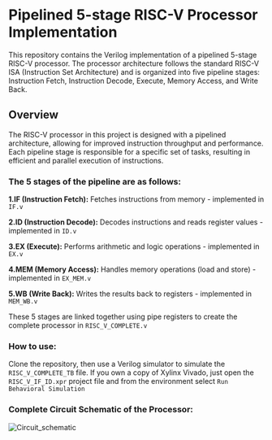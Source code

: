 # Pipelined 5-stage RISC-V Processor Implementation
This repository contains the Verilog implementation of a pipelined 5-stage RISC-V processor. The processor architecture follows the standard RISC-V ISA (Instruction Set Architecture) and is organized into five pipeline stages: Instruction Fetch, Instruction Decode, Execute, Memory Access, and Write Back.
## Overview
The RISC-V processor in this project is designed with a pipelined architecture, allowing for improved instruction throughput and performance. Each pipeline stage is responsible for a specific set of tasks, resulting in efficient and parallel execution of instructions.

### The 5 stages of the pipeline are as follows:
**1.IF (Instruction Fetch):** Fetches instructions from memory - implemented in ```IF.v```

**2.ID (Instruction Decode):** Decodes instructions and reads register values - implemented in ```ID.v```

**3.EX (Execute):** Performs arithmetic and logic operations - implemented in ```EX.v```

**4.MEM (Memory Access):** Handles memory operations (load and store) - implemented in ```EX_MEM.v```

**5.WB (Write Back):** Writes the results back to registers - implemented in ```MEM_WB.v```

These 5 stages are linked together using pipe registers to create the complete processor in ```RISC_V_COMPLETE.v```

### How to use:
Clone the repository, then use a Verilog simulator to simulate the ```RISC_V_COMPLETE_TB``` file.
If you own a copy of Xylinx Vivado, just open the ```RISC_V_IF_ID.xpr``` project file and from the environment select ```Run Behavioral Simulation```

### Complete Circuit Schematic of the Processor:
![Circuit_schematic](https://github.com/IonutBirjovanu/RISC-V-Processor-Implementation/assets/44101580/3979d6d0-bdb6-47cf-bbdf-930cdde7f9ca)
